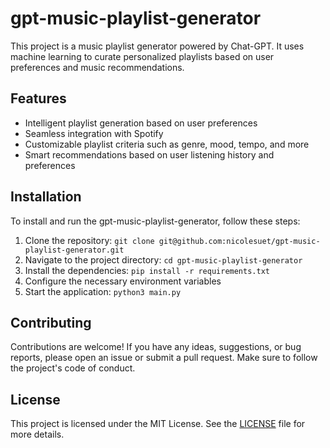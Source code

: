 # gpt-music-playlist-generator

This project is a music playlist generator powered by Chat-GPT. It uses machine learning to curate personalized playlists based on user preferences and music recommendations.

## Features

- Intelligent playlist generation based on user preferences
- Seamless integration with Spotify
- Customizable playlist criteria such as genre, mood, tempo, and more
- Smart recommendations based on user listening history and preferences

## Installation

To install and run the gpt-music-playlist-generator, follow these steps:

1. Clone the repository: `git clone git@github.com:nicolesuet/gpt-music-playlist-generator.git`
2. Navigate to the project directory: `cd gpt-music-playlist-generator`
3. Install the dependencies: `pip install -r requirements.txt`
4. Configure the necessary environment variables
5. Start the application: `python3 main.py`


## Contributing

Contributions are welcome! If you have any ideas, suggestions, or bug reports, please open an issue or submit a pull request. Make sure to follow the project's code of conduct.

## License

This project is licensed under the MIT License. See the [LICENSE](LICENSE) file for more details.